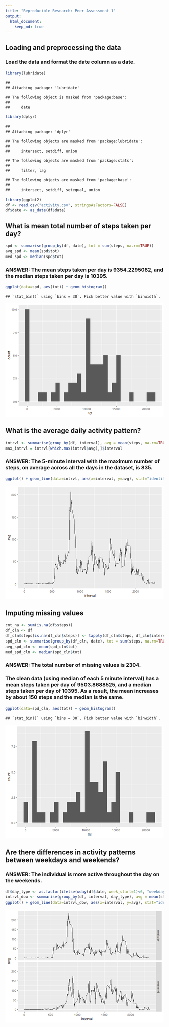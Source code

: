 ```yaml
---
title: "Reproducible Research: Peer Assessment 1"
output: 
  html_document:
    keep_md: true
---
```



## Loading and preprocessing the data
### Load the data and format the date column as a date.

```r
library(lubridate)
```

```
## 
## Attaching package: 'lubridate'
```

```
## The following object is masked from 'package:base':
## 
##     date
```

```r
library(dplyr)
```

```
## 
## Attaching package: 'dplyr'
```

```
## The following objects are masked from 'package:lubridate':
## 
##     intersect, setdiff, union
```

```
## The following objects are masked from 'package:stats':
## 
##     filter, lag
```

```
## The following objects are masked from 'package:base':
## 
##     intersect, setdiff, setequal, union
```

```r
library(ggplot2)
df <- read.csv("activity.csv", stringsAsFactors=FALSE)
df$date <- as_date(df$date)
```

## What is mean total number of steps taken per day?

```r
spd <- summarise(group_by(df, date), tot = sum(steps, na.rm=TRUE))
avg_spd <- mean(spd$tot)
med_spd <- median(spd$tot)
```
### ANSWER: The mean steps taken per day is 9354.2295082, and the median steps taken per day is 10395.

```r
ggplot(data=spd, aes(tot)) + geom_histogram()
```

```
## `stat_bin()` using `bins = 30`. Pick better value with `binwidth`.
```

![](PA1_template_files/figure-html/unnamed-chunk-3-1.png)<!-- -->

## What is the average daily activity pattern?

```r
intrvl <- summarise(group_by(df, interval), avg = mean(steps, na.rm=TRUE))
max_intrvl = intrvl[which.max(intrvl$avg),]$interval
```
### ANSWER: The 5-minute interval with the maximum number of steps, on average across all the days in the dataset, is 835.

```r
ggplot() + geom_line(data=intrvl, aes(x=interval, y=avg), stat="identity")
```

![](PA1_template_files/figure-html/unnamed-chunk-5-1.png)<!-- -->

## Imputing missing values

```r
cnt_na <- sum(is.na(df$steps))
df_cln <- df
df_cln$steps[is.na(df_cln$steps)] <- tapply(df_cln$steps, df_cln$interval, median, na.rm=TRUE)
spd_cln <- summarise(group_by(df_cln, date), tot = sum(steps, na.rm=TRUE))
avg_spd_cln <- mean(spd_cln$tot)
med_spd_cln <- median(spd_cln$tot)
```
### ANSWER: The total number of missing values is 2304.
### The clean data (using median of each 5 minute interval) has a mean steps taken per day of 9503.8688525, and a median steps taken per day of 10395.  As a result, the mean increases by about 150 steps and the median is the same.

```r
ggplot(data=spd_cln, aes(tot)) + geom_histogram()
```

```
## `stat_bin()` using `bins = 30`. Pick better value with `binwidth`.
```

![](PA1_template_files/figure-html/unnamed-chunk-7-1.png)<!-- -->

## Are there differences in activity patterns between weekdays and weekends?
### ANSWER: The individual is more active throughout the day on the weekends.

```r
df$day_type <- as.factor(ifelse(wday(df$date, week_start=1)<6, "weekday", "weekend"))
intrvl_dow <- summarise(group_by(df, interval, day_type), avg = mean(steps, na.rm=TRUE))
ggplot() + geom_line(data=intrvl_dow, aes(x=interval, y=avg), stat="identity") + facet_grid(day_type~.)
```

![](PA1_template_files/figure-html/unnamed-chunk-8-1.png)<!-- -->
